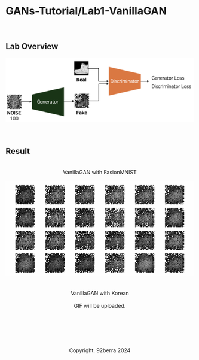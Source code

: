 # GANs-Tutorial/Lab1-VanillaGAN

<br/>

## Lab Overview

<div align='center'>
    <img src='figures/overview.png' width='700'/>
</div>

<br/>
<br/>

## Result

<br/>

<div align='center'>
    VanillaGAN with FasionMNIST
</div>

<br/>

<div align='center'>
    <img src='figures/result_1.gif'>
</div>

<br/>
<br/>

<div align='center'>
    VanillaGAN with Korean
</div>

<br/>

<div align='center'>
    GIF will be uploaded.
</div>

<br/>
<br/>
<br/>
<br/>
<br/>
<br/>

<div align='center'>
    Copyright. 92berra 2024
</div>


